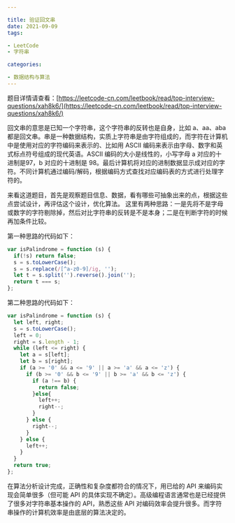```yaml
---

title: 验证回文串
date: 2021-09-09
tags:

- LeetCode
- 字符串

categories:

- 数据结构与算法
---
```


题目详情请查看：[https://leetcode-cn.com/leetbook/read/top-interview-questions/xah8k6/](https://leetcode-cn.com/leetbook/read/top-interview-questions/xah8k6/)

回文串的意思是已知一个字符串，这个字符串的反转也是自身，比如 a、aa、aba 都是回文串。串是一种数据结构，实质上字符串是由字符组成的，而字符在计算机中是使用对应的字符编码来表示的、比如用 ASCII 编码来表示由字母、数字和英式标点符号组成的现代英语。ASCII 编码的大小是线性的，小写字母 a 对应的十进制是97，b 对应的十进制是 98。最后计算机将对应的进制数据显示成对应的字符。不同计算机通过编码/解码，根据编码方式查找对应编码表的方式进行处理字符的。

来看这道题目，首先是观察题目信息、数据，看有哪些可抽象出来的点，根据这些点尝试设计，再评估这个设计，优化算法。
这里有两种思路：一是先将不是字母或数字的字符剔除掉，然后对比字符串的反转是不是本身；二是在判断字符的时候再加条件比较。

第一种思路的代码如下：

```javascript
var isPalindrome = function (s) {
  if(!s) return false;
  s = s.toLowerCase();
  s = s.replace(/[^a-z0-9]/ig, '');
  let t = s.split('').reverse().join('');
  return t === s;
};
```

第二种思路的代码如下：

```javascript
var isPalindrome = function (s) {
  let left, right;
  s = s.toLowerCase();
  left = 0;
  right = s.length - 1;
  while (left <= right) {
    let a = s[left];
    let b = s[right];
    if (a >= '0' && a <= '9' || a >= 'a' && a <= 'z') {
      if (b >= '0' && b <= '9' || b >= 'a' && b <= 'z') {
        if (a !== b) {
          return false;
        }else{
          left++;
          right--;
        }
      } else {
        right--;
      }
    } else {
      left++;
    }
  }
  return true;
};
```

在算法分析设计完成，正确性和复杂度都符合的情况下，用已给的 API 来编码实现会简单很多（但可能 API 的具体实现不确定）。高级编程语言通常也是已经提供了很多对字符串基本操作的 API，熟悉这些 API 对编码效率会提升很多。而字符串操作的计算机效率是由底层的算法决定的。

